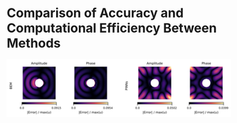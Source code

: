 # Comparison of Accuracy and Computational Efficiency Between Methods

![errors](figures/errors.svg)